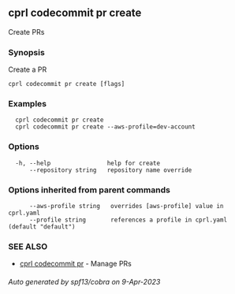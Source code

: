 ## cprl codecommit pr create

Create PRs

### Synopsis

Create a PR

```
cprl codecommit pr create [flags]
```

### Examples

```
  cprl codecommit pr create
  cprl codecommit pr create --aws-profile=dev-account
```

### Options

```
  -h, --help                help for create
      --repository string   repository name override
```

### Options inherited from parent commands

```
      --aws-profile string   overrides [aws-profile] value in cprl.yaml
      --profile string       references a profile in cprl.yaml (default "default")
```

### SEE ALSO

* [cprl codecommit pr](cprl_codecommit_pr.md)	 - Manage PRs

###### Auto generated by spf13/cobra on 9-Apr-2023
